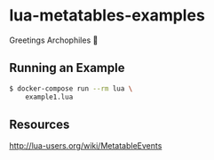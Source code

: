 # lua-metatables-examples

Greetings Archophiles 👋

## Running an Example

```bash
$ docker-compose run --rm lua \
    example1.lua
```

## Resources

http://lua-users.org/wiki/MetatableEvents
